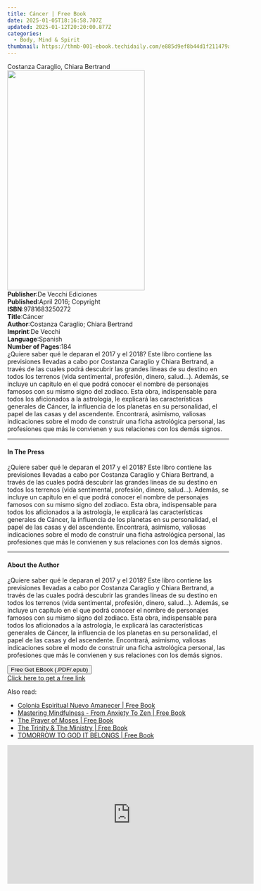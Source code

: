 ```yaml
---
title: Cáncer | Free Book
date: 2025-01-05T18:16:58.707Z
updated: 2025-01-12T20:20:00.877Z
categories:
  - Body, Mind & Spirit
thumbnail: https://thmb-001-ebook.techidaily.com/e885d9ef8b44d1f211479ab86fed631d836622a9943b9f47bb2758273785d102.jpg
---
```

<main id="book-container">
  <div class="flex flex-col">
    <div class="book-brief flex-1 py-6 px-4 sm:p-6 md:py-10 md:px-8">
      <!-- brief-->
      <div class="book-brief-main">Costanza Caraglio, Chiara Bertrand</div>
    </div>
    <div
      class="book-meta-info flex-1 grid gap-4 col-start-1 col-end-3 row-start-1 sm:mb-6 sm:grid-cols-4 lg:gap-6 lg:col-start-2 lg:row-end-6 lg:row-span-6 lg:mb-0"
    >
      <div
        class="book-meta-info-left place-content-center mt-4 p-4 text-sm leading-6 col-start-2 col-span-2 dark:text-slate-400"
      >
        <img
          class="w-full h-500 object-cover rounded-lg sm:h-255 sm:col-span-2 lg:col-span-full"
          src="https://img-001-ebook.techidaily.com/2da5284c95af565ddd3ac82ad346daa03c5a912d6f845d3253596223268fd609.jpg"
          alt=""
          width="312"
          height="500"
        />
      </div>
      <div
        class="book-meta-info-right mt-2 col-start-1 row-start-2 col-span-3 self-center"
      >
        <!-- meta data  -->
        <div class="flex flex-col px-4 md:px-8">
          <div class="flex-1">
            <strong>Publisher</strong>:<span class="px-2"
              >De Vecchi Ediciones</span
            >
          </div>
          <div class="flex-1">
            <strong>Published</strong>:<span class="px-2"
              >April 2016; Copyright</span
            >
          </div>
          <div class="flex-1">
            <strong>ISBN</strong>:<span class="px-2">9781683250272</span>
          </div>
          <div class="flex-1">
            <strong>Title</strong>:<span class="px-2">Cáncer</span>
          </div>
          <div class="flex-1">
            <strong>Author</strong>:<span class="px-2"
              >Costanza Caraglio; Chiara Bertrand</span
            >
          </div>
          <div class="flex-1">
            <strong>Imprint</strong>:<span class="px-2">De Vecchi</span>
          </div>
          <div class="flex-1">
            <strong>Language</strong>:<span class="px-2">Spanish</span>
          </div>
          <div class="flex-1">
            <strong>Number of Pages</strong>:<span class="px-2">184</span>
          </div>
        </div>
      </div>
    </div>
    <div class="book-description flex-1 py-6 px-4 sm:p-6 md:py-10 md:px-8">
      <div class="book-description-main">
        <div accordion-content="" id="description">
          ¿Quiere saber qué le deparan el 2017 y el 2018? Este libro contiene
          las previsiones llevadas a cabo por Costanza Caraglio y Chiara
          Bertrand, a través de las cuales podrá descubrir las grandes líneas de
          su destino en todos los terrenos (vida sentimental, profesión, dinero,
          salud…). Además, se incluye un capítulo en el que podrá conocer el
          nombre de personajes famosos con su mismo signo del zodiaco. Esta
          obra, indispensable para todos los aficionados a la astrología, le
          explicará las características generales de Cáncer, la influencia de
          los planetas en su personalidad, el papel de las casas y del
          ascendente. Encontrará, asimismo, valiosas indicaciones sobre el modo
          de construir una ficha astrológica personal, las profesiones que más
          le convienen y sus relaciones con los demás signos.
        </div>
      </div>
    </div>
    <div class="book-excerpts flex-1 py-6 px-4 sm:p-6 md:py-10 md:px-8">
      <!-- excerpts-->
      <div class="book-excerpts-main">
        <hr />
        <h4 class="placeholder placeholder-heading">
          <span>In The Press</span>
        </h4>
        <p>
          ¿Quiere saber qué le deparan el 2017 y el 2018? Este libro contiene
          las previsiones llevadas a cabo por Costanza Caraglio y Chiara
          Bertrand, a través de las cuales podrá descubrir las grandes líneas de
          su destino en todos los terrenos (vida sentimental, profesión, dinero,
          salud…). Además, se incluye un capítulo en el que podrá conocer el
          nombre de personajes famosos con su mismo signo del zodiaco. Esta
          obra, indispensable para todos los aficionados a la astrología, le
          explicará las características generales de Cáncer, la influencia de
          los planetas en su personalidad, el papel de las casas y del
          ascendente. Encontrará, asimismo, valiosas indicaciones sobre el modo
          de construir una ficha astrológica personal, las profesiones que más
          le convienen y sus relaciones con los demás signos.
        </p>
      </div>
    </div>
    <div class="book-about-author flex-1 py-6 px-4 sm:p-6 md:py-10 md:px-8">
      <!-- about author-->
      <div class="book-main-author-main">
        <hr />
        <h4 class="placeholder placeholder-heading">
          <span>About the Author</span>
        </h4>
        <p>
          ¿Quiere saber qué le deparan el 2017 y el 2018? Este libro contiene
          las previsiones llevadas a cabo por Costanza Caraglio y Chiara
          Bertrand, a través de las cuales podrá descubrir las grandes líneas de
          su destino en todos los terrenos (vida sentimental, profesión, dinero,
          salud…). Además, se incluye un capítulo en el que podrá conocer el
          nombre de personajes famosos con su mismo signo del zodiaco. Esta
          obra, indispensable para todos los aficionados a la astrología, le
          explicará las características generales de Cáncer, la influencia de
          los planetas en su personalidad, el papel de las casas y del
          ascendente. Encontrará, asimismo, valiosas indicaciones sobre el modo
          de construir una ficha astrológica personal, las profesiones que más
          le convienen y sus relaciones con los demás signos.
        </p>
      </div>
    </div>
    <div class="book-free-get flex-1 py-6 px-4 sm:p-6 md:py-10 md:px-8">
      <button
        id="btn-free-get"
        class="bg-blue-500 hover:bg-blue-700 text-white font-bold py-2 px-4 rounded"
      >
        Free Get EBook (.PDF/.epub)
      </button>
      <div id="countdown-display" class="px-2 text-lg mt-2"></div>
      <a
        id="free-link"
        class="hidden bg-blue-500 hover:bg-blue-700 text-white font-bold py-2 px-4 rounded"
        href="https://www.ebooks.com/en-us/book/2593836/c-ncer/costanza-caraglio/"
        target="_blank"
        >Click here to get a free link</a
      >
    </div>
    <script>
      let countdownTime = 0;
      let countdownInterval = null;
      document
        .getElementById('btn-free-get')
        .addEventListener('click', startCountdown);
      function startCountdown() {
        countdownTime = new Date().getTime() + 60000 * 3;
        countdownInterval = setInterval(updateCountdown, 1000);
        document.getElementById('btn-free-get').disabled = true;
        document
          .getElementById('btn-free-get')
          .classList.add('bg-gray-500', 'cursor-not-allowed');
      }
      function updateCountdown() {
        let currentTime = new Date().getTime();
        let timeLeft = countdownTime - currentTime;
        let secondsLeft = Math.floor(timeLeft / 1000);
        document.getElementById('countdown-display').innerHTML =
          `Remaining time: ${secondsLeft} seconds.`;
        if (secondsLeft <= 0) {
          clearInterval(countdownInterval);
          document.getElementById('btn-free-get').classList.add('hidden');
          document.getElementById('free-link').classList.remove('hidden');
          document.getElementById('countdown-display').innerHTML = '';
        }
      }
    </script>
  </div>
</main>

<ins class="adsbygoogle"
      style="display:block"
      data-ad-client="ca-pub-7571918770474297"
      data-ad-slot="8358498916"
      data-ad-format="auto"
      data-full-width-responsive="true"></ins>
    

<span class="atpl-alsoreadstyle">Also read:</span>
<div><ul>
<li><a href="https://novels-ebooks.techidaily.com/211253874-9798869095091-colonia-espiritual-nuevo-amanecer/"><u>Colonia Espiritual Nuevo Amanecer | Free Book</u></a></li>
<li><a href="https://novels-ebooks.techidaily.com/211253974-9788110087814-mastering-mindfulness-from-anxiety-to-zen/"><u>Mastering Mindfulness - From Anxiety To Zen | Free Book</u></a></li>
<li><a href="https://novels-ebooks.techidaily.com/211253933-9781960007391-the-prayer-of-moses/"><u>The Prayer of Moses | Free Book</u></a></li>
<li><a href="https://novels-ebooks.techidaily.com/211253883-9798869096524-the-trinity-the-ministry/"><u>The Trinity & The Ministry | Free Book</u></a></li>
<li><a href="https://novels-ebooks.techidaily.com/211253853-9798869093417-tomorrow-to-god-it-belongs/"><u>TOMORROW TO GOD IT BELONGS | Free Book</u></a></li>
</ul></div>

<!-- affiliate ads begin -->
<iframe width="560" height="315" src="https://www.youtube.com/embed/2ipTu54inBo?si=gRegjvtVq5gm_PHo" title="YouTube video player" frameborder="0" allow="accelerometer; autoplay; clipboard-write; encrypted-media; gyroscope; picture-in-picture; web-share" referrerpolicy="strict-origin-when-cross-origin" allowfullscreen></iframe>
<!-- affiliate ads end -->

